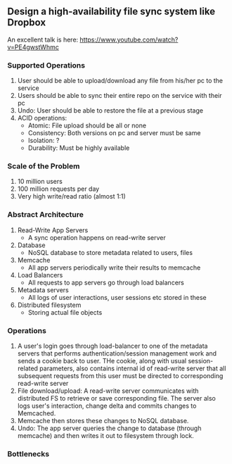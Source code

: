## Design a high-availability file sync system like Dropbox
An excellent talk is here: https://www.youtube.com/watch?v=PE4gwstWhmc

### Supported Operations
1. User should be able to upload/download any file from his/her pc to the service
2. Users should be able to sync their entire repo on the service with their pc
3. Undo: User should be able to restore the file at a previous stage
4. ACID operations: 
   * Atomic: File upload should be all or none 
   * Consistency: Both versions on pc and server must be same
   * Isolation: ?
   * Durability: Must be highly available

### Scale of the Problem
1. 10 million users
2. 100 million requests per day
3. Very high write/read ratio (almost 1:1)

### Abstract Architecture
1. Read-Write App Servers
   * A sync operation happens on read-write server
2. Database
   * NoSQL database to store metadata related to users, files
3. Memcache
   * All app servers periodically write their results to memcache
4. Load Balancers
   * All requests to app servers go through load balancers
5. Metadata servers
   * All logs of user interactions, user sessions etc stored in these
6. Distributed filesystem
   * Storing actual file objects

### Operations
1. A user's login goes through load-balancer to one of the metadata servers that performs authentication/session management work and sends a cookie back to user. THe cookie, along with usual session-related parameters, also contains internal id of read-write server that all subsequent requests from this user must be directed to corresponding read-write server
2. File download/upload: A read-write server communicates with distributed FS to retrieve or save corresponding file. The server also logs user's interaction, change delta and commits changes to Memcached. 
3. Memcache then stores these changes to NoSQL database.
4. Undo: The app server queries the change to database (through memcache) and then writes it out to filesystem through lock.

### Bottlenecks
